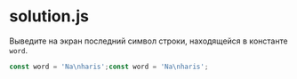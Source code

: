# solution.js

Выведите на экран последний символ строки, находящейся в константе `word`.

```javascript
const word = 'Na\nharis';const word = 'Na\nharis';
```
